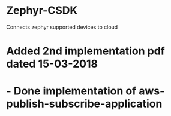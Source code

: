 # Zephyr-CSDK
Connects zephyr supported devices to cloud 
# Added 2nd implementation pdf dated 15-03-2018 
# 	- Done implementation of aws-publish-subscribe-application
